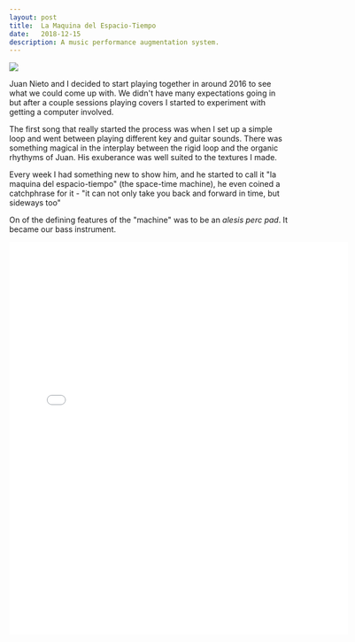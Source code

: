 ```yaml
---
layout: post
title:  La Maquina del Espacio-Tiempo
date:   2018-12-15
description: A music performance augmentation system.
---
```


<img src="https://www.dropbox.com/s/vrd2mdn3ykwkktc/2018-07-01%2015.52.19%20-%20Copy.jpg?raw=1" class="post-img">

Juan Nieto and I decided to start playing together in around 2016 to see what we could come up with. We didn't have many expectations going in but after a couple sessions playing covers I started to experiment with getting a computer involved.

The first song that really started the process was when I set up a simple loop and went between playing different key and guitar sounds. There was something magical in the interplay between the rigid loop and the organic rhythyms of Juan. His exuberance was well suited to the textures I made.

Every week I had something new to show him, and he started to call it "la maquina del espacio-tiempo" (the space-time machine), he even coined a catchphrase for it - "it can not only take you back and forward in time, but sideways too"

On of the defining features of the "machine" was to be an *alesis perc pad*. It became our bass instrument.

<iframe class='insta-iframe' src="//www.instagram.com/p/BlgGenznyRm/embed/" width="612" height="710" frameborder="0" scrolling="no" allowtransparency="true"></iframe>


